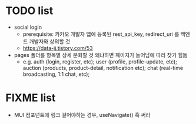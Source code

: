 # TODO list

- social login
  - prerequisite: 카카오 개발자 앱에 등록된 rest_api_key, redirect_uri 를 백엔드 개발자와 상의할 것
  - https://data-jj.tistory.com/53
- pages 폴더를 항목별 상세 분화할 것 왜냐하면 페이지가 늘어남에 따라 찾기 힘듦
  - e.g. auth (login, register, etc); user (profile, profile-update, etc); auction (products, product-detail, notification etc); chat (real-time broadcasting, 1:1 chat, etc);

# FIXME list

- MUI 컴포넌트에 링크 걸어야하는 경우, useNavigate() 훅 써라
